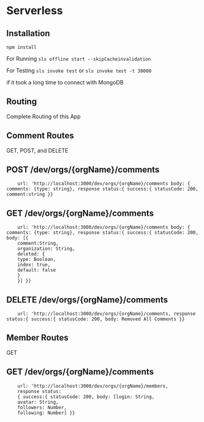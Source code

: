 # Serverless

## Installation

`npm install`

For Running
`sls offline start --skipCacheinvalidation`

For Testing
`sls invoke test`
or
`sls invoke test -t 30000`

if it took a long time to connect with MongoDB

## Routing

Complete Routing of this App

## Comment Routes

GET, POST, and DELETE

## POST /dev/orgs/{orgName}/comments

        url: 'http://localhost:3000/dev/orgs/{orgName}/comments body: { comments: {type: string}, response status:{ success:{ statusCode: 200, comment:string }}

## GET /dev/orgs/{orgName}/comments

        url: 'http://localhost:3000/dev/orgs/{orgName}/comments body: { comments: {type: string}, response status:{ success:{ statusCode: 200, body: [{
        comment:String,
        organization: String,
        deleted: {
        type: Boolean,
        index: true,
        default: false
        }
        }] }}

## DELETE /dev/orgs/{orgName}/comments

        url: 'http://localhost:3000/dev/orgs/{orgName}/comments, response status:{ success:{ statusCode: 200, body: Removed All Comments }}

## Member Routes

GET

## GET /dev/orgs/{orgName}/comments

        url: 'http://localhost:3000/dev/orgs/{orgName}/members,
        response status:
        { success:{ statusCode: 200, body: [login: String,
        avatar: String,
        followers: Number,
        following: Number] }}
